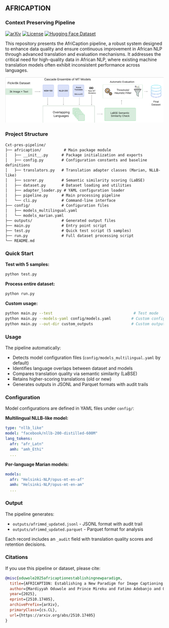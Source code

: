 ## AFRICAPTION

### Context Preserving Pipeline

[![arXiv](https://img.shields.io/badge/arXiv-2510.17405-red)](https://arxiv.org/abs/2510.17405)
[![License](https://img.shields.io/badge/License-Apache%202.0-green.svg)](https://opensource.org/licenses/Apache-2.0)
[![Hugging Face Dataset](https://img.shields.io/badge/HuggingFace-AfriMM%2FAfriMMD-blue)](https://huggingface.co/datasets/AfriMM/AfriMMD)

This repository presents the AfriCaption pipeline, a robust system designed to enhance data quality and ensure continuous improvement in African NLP through advanced translation and evaluation mechanisms. It addresses the critical need for high-quality data in African NLP, where existing machine translation models often exhibit inconsistent performance across languages.

<p align="center">
  <img src="external_assets/pipeline_shot.png" alt="Context Preserving Pipeline overview" width="820" />
</p>


### Project Structure

```
Cxt-pres-pipeline/
├── africaption/          # Main package module
│   ├── __init__.py      # Package initialization and exports
│   ├── config.py        # Configuration constants and baseline definitions
│   ├── translators.py   # Translation adapter classes (Marian, NLLB-like)
│   ├── scorer.py        # Semantic similarity scoring (LaBSE)
│   ├── dataset.py       # Dataset loading and utilities
│   ├── adapter_loader.py # YAML configuration loader
│   ├── pipeline.py      # Main processing pipeline
│   └── cli.py           # Command-line interface
├── config/              # Configuration files
│   ├── models_multilingual.yaml
│   └── models_marian.yaml
├── outputs/             # Generated output files
├── main.py              # Entry point script
├── test.py              # Quick test script (5 samples)
├── run.py               # Full dataset processing script
└── README.md
```

### Quick Start

**Test with 5 samples:**
```bash
python test.py
```

**Process entire dataset:**
```bash
python run.py
```

**Custom usage:**
```bash
python main.py --test                                    # Test mode
python main.py --models-yaml config/models.yaml         # Custom config
python main.py --out-dir custom_outputs                 # Custom output
```

### Usage

The pipeline automatically:
- Detects model configuration files (`config/models_multilingual.yaml` by default)
- Identifies language overlaps between dataset and models
- Compares translation quality via semantic similarity (LaBSE)
- Retains higher-scoring translations (old or new)
- Generates outputs in JSONL and Parquet formats with audit trails

### Configuration

Model configurations are defined in YAML files under `config/`:

**Multilingual NLLB-like model:**
```yaml
type: "nllb_like"
model: "facebook/nllb-200-distilled-600M"
lang_tokens:
  afr: "afr_Latn"
  amh: "amh_Ethi"
  ...
```

**Per-language Marian models:**
```yaml
models:
  afr: "Helsinki-NLP/opus-mt-en-af"
  amh: "Helsinki-NLP/opus-mt-en-am"
  ...
```

### Output

The pipeline generates:
- `outputs/afrimmd_updated.jsonl` - JSONL format with audit trail
- `outputs/afrimmd_updated.parquet` - Parquet format for analysis

Each record includes an `_audit` field with translation quality scores and retention decisions.

### Citations

If you use this pipeline or dataset, please cite:

```bibtex
@misc{oduwole2025africaptionestablishingnewparadigm,
  title={AFRICAPTION: Establishing a New Paradigm for Image Captioning in African Languages}, 
  author={Mardiyyah Oduwole and Prince Mireku and Fatimo Adebanjo and Oluwatosin Olajide and Mahi Aminu Aliyu and Jekaterina Novikova},
  year={2025},
  eprint={2510.17405},
  archivePrefix={arXiv},
  primaryClass={cs.CL},
  url={https://arxiv.org/abs/2510.17405}
}
```
